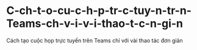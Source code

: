 # C-ch-t-o-cu-c-h-p-tr-c-tuy-n-tr-n-Teams-ch-v-i-v-i-thao-t-c-n-gi-n
Cách tạo cuộc họp trực tuyến trên Teams chỉ với vài thao tác đơn giản
